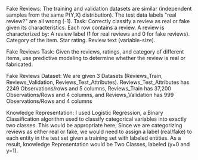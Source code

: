 Fake Reviews:
The training and validation datasets are similar (independent samples from the same P(Y,X) distribution). The test data labels "real review?" are all wrong (-1). Task: Correctly classify a review as real or fake given its characteristics. Each row contains a review. A review is characterized by:
A review label (1 for real reviews and 0 for fake reviews).
Category of the item.
Star rating.
Review text (variable-size).


Fake Reviews Task: Given the reviews, ratings, and category of different items, use predictive modeling to determine whether the review is real or fabricated.

Fake Reviews Dataset: We are given 3 Datasets (Reviews_Train, Reviews_Validation, Reviews_Test_Attributes). Reviews_Test_Attributes has 2249 Observations/rows and 5 columns, Reviews_Train has 37,200 Observations/Rows and 4 columns, and Reviews_Validation has 999 Observations/Rows and 4 columns

Knowledge Representation: I used Logistic Regression, a Binary Classification algorithm used to classify categorical variables into exactly two classes. This would be appropriate here; Since we are categorizing reviews as either real or fake, we would need to assign a label (real/fake) to each entity in the test set given a training set with labeled entities. As a result, knowledge Representation would be Two Classes, labeled (y=0 and y=1).
